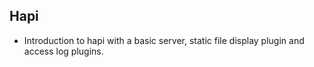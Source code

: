 ## Hapi
- Introduction to hapi with a basic server, static file display plugin and access log plugins.

